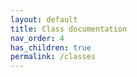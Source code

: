 ```yaml
---
layout: default
title: Class documentation
nav_order: 4
has_children: true
permalink: /classes
---
```




